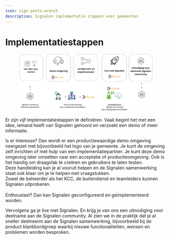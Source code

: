 ```yaml
---
icon: sign-posts-wrench
description: Signalen implementatie stappen voor gemeenten
---
```


# Implementatiestappen

<figure><img src="../../.gitbook/assets/image (74).png" alt=""><figcaption></figcaption></figure>

Er zijn vijf implementatiestappen te definiëren. Vaak begint het met een idee, iemand heeft van Signalen gehoord en verzoekt een demo of meer informatie.

Is er interesse? Dan wordt er een productiewaardige demo omgeving neergezet met bijvoorbeeld het logo van je gemeente. Je kunt de omgeving zelf inrichten of met hulp van een implementatiepartner. Je kunt deze demo omgeving later omzetten naar een acceptatie of productieomgeving. Ook is het handig om draagvlak te creëren en gebruikers te laten testen.\
Deze handleiding kan je al vooruit helpen en de Signalen samenwerking staat ook klaar om je te helpen met vraagstukken. \
Zowel de beheerder als het KCC, de buitendienst en teamleiders kunnen Signalen uitproberen.\
\
Enthousiast? Dan kan Signalen geconfigureerd en geïmplementeerd worden.

Vervolgens ga je live met Signalen. En krijg je van ons een uitnodiging voor deelname aan de Signalen community. Al zien we in de praktijk dat je al sneller deelneemt aan de Signalen samenwerking, bijvoorbeeld bij de product klankbordgroep waarbij nieuwe functionaliteiten, wensen en problemen worden besproken.
